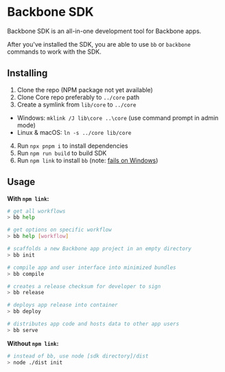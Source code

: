 # Backbone SDK

Backbone SDK is an all-in-one development tool for Backbone apps.

After you've installed the SDK, you are able to use `bb` or `backbone` commands to work with the SDK.

## Installing

1. Clone the repo (NPM package not yet available)
2. Clone Core repo preferably to `../core` path
3. Create a symlink from `lib/core` to `../core`
  - Windows: `mklink /J lib\core ..\core` (use command prompt in admin mode)
  - Linux & macOS: `ln -s ../core lib/core`
4. Run `npx pnpm i` to install dependencies
5. Run `npm run build` to build SDK
6. Run `npm link` to install `bb` (note: [fails on Windows](https://github.com/backbonedao/sdk/issues/3))

## Usage

**With `npm link`:**
```bash
# get all workflows
> bb help

# get options on specific workflow
> bb help [workflow]

# scaffolds a new Backbone app project in an empty directory
> bb init

# compile app and user interface into minimized bundles
> bb compile

# creates a release checksum for developer to sign
> bb release

# deploys app release into container
> bb deploy

# distributes app code and hosts data to other app users
> bb serve
```

**Without `npm link`:**
```bash
# instead of bb, use node [sdk directory]/dist
> node ./dist init
```